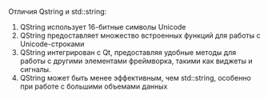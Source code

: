 Отличия Qstring и std::string:
1. QString использует 16-битные символы Unicode
2. QString предоставляет множество встроенных функций для работы с Unicode-строками
3. QString интегрирован с Qt, предоставляя удобные методы для работы с другими элементами фреймворка, такими как виджеты и сигналы.
4. QString может быть менее эффективным, чем std::string, особенно при работе с большими объемами данных
